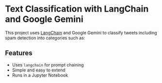 # Text Classification with LangChain and Google Gemini

This project uses [LangChain](https://www.langchain.com/) and Google Gemini to classify tweets including spam detection into categories such as:


## Features

- Uses `langchain` for prompt chaining
- Simple and easy to extend
- Runs in a Jupyter Notebook
